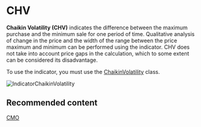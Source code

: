 # CHV

**Chaikin Volatility (CHV)** indicates the difference between the maximum purchase and the minimum sale for one period of time. Qualitative analysis of change in the price and the width of the range between the price maximum and minimum can be performed using the indicator. CHV does not take into account price gaps in the calculation, which to some extent can be considered its disadvantage. 

To use the indicator, you must use the [ChaikinVolatility](../api/StockSharp.Algo.Indicators.ChaikinVolatility.html) class. 

![IndicatorChaikinVolatility](~/images/IndicatorChaikinVolatility.png)

## Recommended content

[CMO](IndicatorChandeMomentumOscillator.md)
